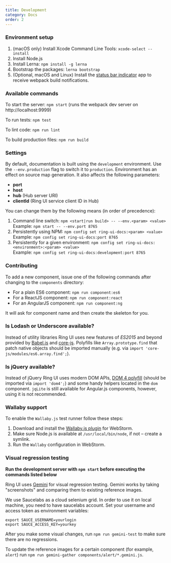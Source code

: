 ```yaml
---
title: Development
category: Docs
order: 2
---
```


### Environment setup

1. (macOS only) Install Xcode Command Line Tools: `xcode-select --install`
2. Install Node.js
3. Install Lerna: `npm install -g lerna`
4. Bootstrap the packages: `lerna bootstrap`
5. (Optional, macOS and Linux) Install the [status bar indicator](https://github.com/roman01la/anybar-webpack#known-apps) app to receive webpack build notifications.

### Available commands

To start the server: `npm start` (runs the webpack dev server on http://localhost:9999)

To run tests: `npm test`

To lint code: `npm run lint`

To build production files: `npm run build`

### Settings

By default, documentation is built using the `development` environment.
Use the `--env.production` flag to switch it to `production`.
Environment has an effect on source map generation. It also affects the following parameters:

 * **port**
 * **host**
 * **hub** (Hub server URI)
 * **clientId** (Ring UI service client ID in Hub)

You can change them by the following means (in order of precedence):

1. Command line switch: `npm <start|run build> -- --env.<param> <value>`
Example: `npm start -- --env.port 8765`
2. Persistently using NPM: `npm config set ring-ui-docs:<param> <value>`
Example: `npm config set ring-ui-docs:port 8765`
3. Persistently for a given environment: `npm config set ring-ui-docs:<environment>:<param> <value>`  
Example: `npm config set ring-ui-docs:development:port 8765`

### Contributing

To add a new component, issue one of the following commands after changing to the `components` directory:
  * For a plain ES6 component: `npm run component:es6`
  * For a ReactJS component: `npm run component:react`
  * For an AngularJS component: `npm run component:ng`
  
It will ask for component name and then create the skeleton for you.

### Is Lodash or Underscore available?

Instead of utility libraries Ring UI uses new features of *ES2015* and beyond provided by [Babel.js](https://babeljs.io) and [core-js](https://github.com/zloirock/core-js/).
Polyfills like `Array.prototype.find` that patch native objects should be imported manually (e.g. via `import 'core-js/modules/es6.array.find';`).

### Is jQuery available?

Instead of jQuery Ring UI uses modern DOM APIs, [DOM 4 polyfill](https://github.com/WebReflection/dom4) (should be imported via `import 'dom4';`) 
and some handy helpers located in the `dom` component. `jqLite` is still available for Angular.js components, however, using it is not recommended.

### Wallaby support

To enable the `Wallaby.js` test runner follow these steps:
 
1. Download and install the [Wallaby.js plugin](http://wallabyjs.com/) for WebStorm.
2. Make sure Node.js is available at `/usr/local/bin/node`, if not – create a symlink.  
3. Run the `Wallaby` configuration in WebStorm.

### Visual regression testing

**Run the development server with `npm start` before executing the commands listed below**

Ring UI uses [Gemini](https://ru.bem.info/tools/testing/gemini) for visual regression testing. Gemini works
by taking "screenshots" and comparing them to existing reference images. 

We use Saucelabs as a cloud selenium grid. In order to use it on local machine, you need to have 
saucelabs account. Set your username and access token as environment variables:
```
export SAUCE_USERNAME=yourlogin
export SAUCE_ACCESS_KEY=yourkey
```

After you make some visual changes, run `npm run gemini-test` to make sure there are no regressions.

To update the reference images for a certain component (for example, `alert`) run 
`npm run gemini-gather components/alert/*.gemini.js`.
